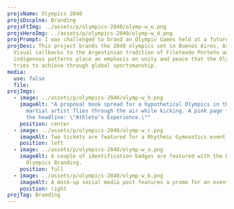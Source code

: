 ```yaml
---
projsName: Olympics 2040
projsDscplne: Branding
projsFtImg: ../assets/p/olympics-2040/olymp-w_e.png
projsHeroImg: ../assets/p/olympics-2040/olymp-w_d.png
projPrompt: I was challenged to brand an Olympic Games held at a future date.
projDesc: This project brands the 2040 olympics set in Buenos Aires, Argentina.
  Visual callbacks to the Argentinian tradition of Fileteado Porteño and modular
  indigenous patterns place an emphasis on unity and peace that the Olympics
  tries to achieve through global sportsmanship.
media:
  use: false
  file:
projImgs:
  - image: ../assets/p/olympics-2040/olymp-w_h.png
    imageAlt: "A proposal book spread for a hypothetical Olympics in the future. A
      martial artist flies through the air while kicking. A pink page features
      the headline: \"Athlete's Experience.\""
    position: center
  - image: ../assets/p/olympics-2040/olymp-w_c.png
    imageAlt: Two tickets are featured for a Rhythmic Gymnastics event.
    position: left
  - image: ../assets/p/olympics-2040/olymp-w_a.png
    imageAlt: A couple of identification badges are featured with the Buenos Aires
      Olympics Branding.
    position: full
  - image: ../assets/p/olympics-2040/olymp-w_b.png
    imageAlt: A mock-up social media post features a promo for an event.
    position: right
projTag: Branding
---
```

